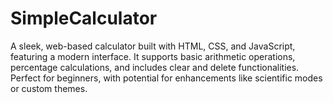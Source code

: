 # SimpleCalculator
A sleek, web-based calculator built with HTML, CSS, and JavaScript, featuring a modern interface. It supports basic arithmetic operations, percentage calculations, and includes clear and delete functionalities. Perfect for beginners, with potential for enhancements like scientific modes or custom themes.
